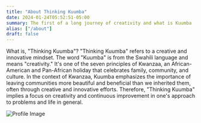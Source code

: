```yaml
---
title: "About Thinking Kuumba"
date: 2024-01-24T05:52:51-05:00
summary: The first of a long journey of creativity and what is Kuumba
alias: ["/about"]
draft: false
---
```


What is, "Thinking Kuumba"? "Thinking Kuumba" refers to a creative and innovative mindset. The word "Kuumba" is from the Swahili language and means "creativity." It's one of the seven principles of Kwanzaa, an African-American and Pan-African holiday that celebrates family, community, and culture. In the context of Kwanzaa, Kuumba emphasizes the importance of leaving communities more beautiful and beneficial than we inherited them, often through creative and innovative efforts. Therefore, "Thinking Kuumba" implies a focus on creativity and continuous improvement in one's approach to problems and life in general.

![Profile Image](/profileimage.jpeg "Michael")
